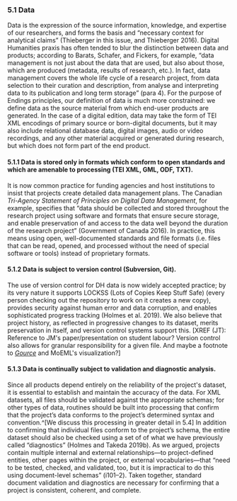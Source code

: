 
### 5.1 Data

Data is the expression of the source information, knowledge, and expertise of our researchers, and forms the basis and “necessary context for analytical claims” (Thieberger in this issue, and Thieberger 2016). Digital Humanities praxis has often tended to blur the distinction between data and products; according to Barats, Schafer, and Fickers, for example, “data management is not just about the data that are used, but also about those, which are produced (metadata, results of research, etc.). In fact, data management covers the whole life cycle of a research project, from data selection to their curation and description, from analyse and interpreting data to its publication and long term storage” (para 4). For the purpose of Endings principles, our definition of data is much more constrained: we define data as the source material from which end-user products are generated. In the case of a digital edition, data may take the form of TEI XML encodings of primary source or born-digital documents, but it may also include relational database data, digital images, audio or video recordings, and any other material acquired or generated during research, but which does not form part of the end product.

#### 5.1.1 Data is stored only in formats which conform to open standards and which are amenable to processing (TEI XML, GML, ODF, TXT).

It is now common practice for funding agencies and host institutions to insist that projects create detailed data management plans. The Canadian _Tri-Agency Statement of Principles on Digital Data Management_, for example, specifies that “data should be collected and stored throughout the research project using software and formats that ensure secure storage, and enable preservation of and access to the data well beyond the duration of the research project” (Government of Canada 2016). In practice, this means using open, well-documented standards and file formats (i.e. files that can be read, opened, and processed without the need of special software or tools) instead of proprietary formats.

#### 5.1.2 Data is subject to version control (Subversion, Git).

The use of version control for DH data is now widely accepted practice; by its very nature it supports LOCKSS (Lots of Copies Keep Stuff Safe) (every person checking out the repository to work on it creates a new copy), provides security against human error and data corruption, and enables sophisticated progress tracking (Holmes et al. 2019). We also believe that project history, as reflected in progressive changes to its dataset, merits preservation in itself, and version control systems support this. [XREF (JT): Reference to JM's paper/presentation on student labour? Version control also allows for granular responsibility for a given file. And maybe a footnote to [*Gource*](https://gource.io/) and MoEML's visualization?] 

#### 5.1.3 Data is continually subject to validation and diagnostic analysis.

Since all products depend entirely on the reliability of the project's dataset, it is essential to establish and maintain the accuracy of the data. For XML datasets, all files should be validated against the appropriate schemas; for other types of data, routines should be built into processing that confirm that the project’s data conforms to the project’s determined syntax and convention.^[We discuss this processing in greater detail in 5.4] In addition to confirming that individual files conform to the project’s schema, the entire dataset should also be checked using a set of of what we have previously called “diagnostics” (Holmes and Takeda 2019b). As we argued, projects contain multiple internal and external relationships—to project-defined entities, other pages within the project, or external vocabularies—that “need to be tested, checked, and validated, too, but it is impractical to do this using document-level schemas” (i101–2). Taken together, standard document validation and diagnostics are necessary for confirming that a project is consistent, coherent, and complete.
